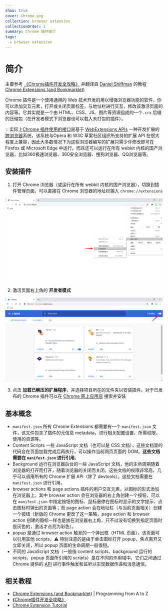 ```yaml
---
show: true
cover: Chrome.png
collection: browser extension
collectionOrder: 1
summary: Chrome 插件简介
tags:
  - browser extension
---
```


# 简介
主要参考 [《Chrome插件开发全攻略》](https://github.com/sxei/chrome-plugin-demo) 并翻译自 [Daniel Shiffman](https://shiffman.net/) 的教程 [Chrome Extensions (and Bookmarklet)](https://shiffman.net/a2z/chrome-ext/)

Chrome 插件是一个使用通用的 Web 技术开发的用以增强浏览器功能的软件，你可以添加交互元素，打开或关闭页面标签，与地址栏进行交互，修改该激活页面的内容等。它其实就是一个由 HTML、CSS、JS、图片等资源组成的一个`.crx` 后缀的压缩包（在开发者模式下浏览器也可以载入未打包的插件）。

:bulb: 实际上[Chrome 插件使用的接口](https://developer.chrome.com/extensions/api_index)是基于 [WebExtensions APIs](https://developer.mozilla.org/en-US/docs/Mozilla/Add-ons/WebExtensions) 一种开发扩展的[跨浏览器](https://hacks.mozilla.org/2017/06/cross-browser-extensions-available-now-in-firefox/)系统，该系统与Opera 和 W3C 草案社区组织所支持的扩展 API 在很大程度上兼容，因此大多数情况下为这些浏览器编写的扩展只需少许修改即可在 Firefox 或 Microsoft Edge 中运行。而且还可以运行在所有 webkit 内核的国产浏览器，比如360极速浏览器、360安全浏览器、搜狗浏览器、QQ浏览器等。

## 安装插件
1. 打开 Chrome 浏览器（或运行在所有 webkit 内核的国产浏览器），切换到插件管理页面，可以直接在 Chrome 浏览器的地址栏输入 `chrome://extensions`

![扩展程序](./images/20201014152723488_2060.png)

2. 激活页面右上角的 **开发者模式**

![打开开发者模式](./images/20201014152822433_6278.png)

3. 点击 **加载已解压的扩展程序**，并选择项目所在的文件夹以安装插件。对于已发布的 Chrome 插件可以在 [Chrome 网上应用店](https://chrome.google.com/webstore/category/extensions) 搜索并安装

## 基本概念
* `manifest.json` 所有 Chrome Extensions 都需要有一个 `manifest.json` 文件，该文件包含了插件的元信息 metadata，进行相关配置设置、所需权限、使用的资源等。
* Content Scripts 一些 JavaScript 文档（也可以是 CSS 文档），这些文档里的代码会在页面加载完成后再执行，可以操作当前网页页面的 DOM。**这些文档需要在 `manifest.json` 进行引用**。
* Background 运行在浏览器后台的一些 JavaScript 文档，他的生命周期随着浏览器的打开而打开，随着浏览器的关闭而关闭。这些文档的权限非常高，几乎可以调用所有的 Chrome 扩展 API（除了 devtools）。这些文档需要在 `manifest.json` 进行引用。
* browser actions 和 page actions 插件的用户交互元素，以图标的形式添加在浏览器上。其中 browser action 会在浏览器的右上角创建一个按钮，可以在 `manifest.json` 中指定按钮的图标、鼠标悬停在图标时显示的文字提示、点击图标时弹出的页面等；而 page action 会在地址栏（与当前页面相关）创建一个按钮（新版的 Chrome 更改了这一策略，page action 和 browser action 创建的图标一样也是放在浏览器右上角，只不过没有切换到指定页面时是灰色的，激活才点亮为彩色）。
* popup 是通过 browser action 触发的一个弹出框（HTML 页面），该页面可以引用其他 scripts，:warning: 特别注意的是由于单击图标打开 popup，焦点离开又立即关闭，所以 popup 页面的生命周期一般很短。
* 不同的 JavaScript 文档（一般指 content scripts、background 运行的 scripts、popup 页面所引用的 scripts）是在不同的作用域中，它们之间通过 Chrome 提供的 [API](https://developer.chrome.com/extensions/api_index) 进行事件触发和监听以实现数据传递和消息通信。

## 相关教程
- [Chrome Extensions (and Bookmarklet)](https://shiffman.net/a2z/chrome-ext/) | Programming from A to Z
- [《Chrome插件开发全攻略》](https://github.com/sxei/chrome-plugin-demo)
- [Chrome Extension Tutorial](https://www.youtube.com/playlist?list=PLC3y8-rFHvwg2-q6Kvw3Tl_4xhxtIaNlY)